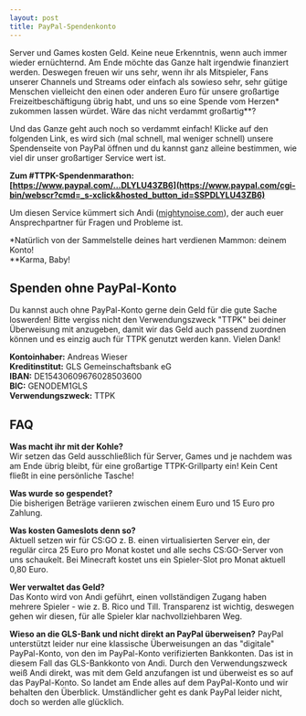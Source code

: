 ```yaml
---
layout: post
title: PayPal-Spendenkonto
---
```



Server und Games kosten Geld. Keine neue Erkenntnis, wenn auch immer wieder ernüchternd. Am Ende möchte das Ganze halt irgendwie finanziert werden. Deswegen freuen wir uns sehr, wenn ihr als Mitspieler, Fans unserer Channels und Streams oder einfach als sowieso sehr, sehr gütige Menschen vielleicht den einen oder anderen Euro für unsere großartige Freizeitbeschäftigung übrig habt, und uns so eine Spende vom Herzen* zukommen lassen würdet. Wäre das nicht verdammt großartig**?

Und das Ganze geht auch noch so verdammt einfach! Klicke auf den folgenden Link, es wird sich (mal schnell, mal weniger schnell) unsere Spendenseite von PayPal öffnen und du kannst ganz alleine bestimmen, wie viel dir unser großartiger Service wert ist.  

**Zum #TTPK-Spendenmarathon: [https://www.paypal.com/...DLYLU43ZB6](https://www.paypal.com/cgi-bin/webscr?cmd=_s-xclick&hosted_button_id=SSPDLYLU43ZB6)**  

Um diesen Service kümmert sich Andi ([mightynoise.com](http://www.mightynoise.com)), der auch euer Ansprechpartner für Fragen und Probleme ist.

*Natürlich von der Sammelstelle deines hart verdienen Mammon: deinem Konto!  
**Karma, Baby!  

## Spenden ohne PayPal-Konto

Du kannst auch ohne PayPal-Konto gerne dein Geld für die gute Sache loswerden! Bitte vergiss nicht den Verwendungszweck "TTPK" bei deiner Überweisung mit anzugeben, damit wir das Geld auch passend zuordnen können und es einzig auch für TTPK genutzt werden kann. Vielen Dank!  

**Kontoinhaber:** Andreas Wieser  
**Kreditinstitut:** GLS Gemeinschaftsbank eG  
**IBAN:** DE15430609676028503600  
**BIC:** GENODEM1GLS  
**Verwendungszweck:** TTPK  

## FAQ

**Was macht ihr mit der Kohle?**  
Wir setzen das Geld ausschließlich für Server, Games und je nachdem was am Ende übrig bleibt, für eine großartige TTPK-Grillparty ein! Kein Cent fließt in eine persönliche Tasche!  

**Was wurde so gespendet?**  
Die bisherigen Beträge variieren zwischen einem Euro und 15 Euro pro Zahlung.  

**Was kosten Gameslots denn so?**  
Aktuell setzen wir für CS:GO z. B. einen virtualisierten Server ein, der regulär circa 25 Euro pro Monat kostet und alle sechs CS:GO-Server von uns schaukelt. Bei Minecraft kostet uns ein Spieler-Slot pro Monat aktuell 0,80 Euro.  

**Wer verwaltet das Geld?**  
Das Konto wird von Andi geführt, einen vollständigen Zugang haben mehrere Spieler - wie z. B. Rico und Till. Transparenz ist wichtig, deswegen gehen wir diesen, für alle Spieler klar nachvollziehbaren Weg.  

**Wieso an die GLS-Bank und nicht direkt an PayPal überweisen?**
PayPal unterstützt leider nur eine klassische Überweisungen an das "digitale" PayPal-Konto, von den im PayPal-Konto verifizierten Bankkonten. Das ist in diesem Fall das GLS-Bankkonto von Andi. Durch den Verwendungszweck weiß Andi direkt, was mit dem Geld anzufangen ist und überweist es so auf das PayPal-Konto. So landet am Ende alles auf dem PayPal-Konto und wir behalten den Überblick. Umständlicher geht es dank PayPal leider nicht, doch so werden alle glücklich.  